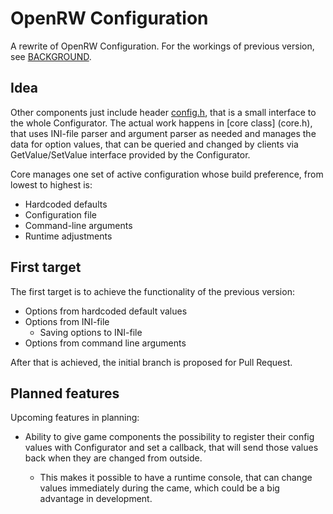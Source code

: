 # OpenRW Configuration

A rewrite of OpenRW Configuration. For the workings of previous version, see
[BACKGROUND](BACKGROUND.md).

## Idea

Other components just include header [config.h](config.h), that is a small
interface to the whole Configurator. The actual work happens in [core class]
(core.h), that uses INI-file parser and argument parser as needed and manages
the data for option values, that can be queried and changed by clients via
GetValue/SetValue interface provided by the Configurator.

Core manages one set of active configuration whose build preference, from
lowest to highest is:

* Hardcoded defaults
* Configuration file
* Command-line arguments
* Runtime adjustments

## First target

The first target is to achieve the functionality of the previous version:

* Options from hardcoded default values
* Options from INI-file
    * Saving options to INI-file
* Options from command line arguments

After that is achieved, the initial branch is proposed for Pull Request.

## Planned features

Upcoming features in planning:

* Ability to give game components the possibility to register their config
values with Configurator and set a callback, that will send those values back
when they are changed from outside. 

    * This makes it possible to have a runtime console, that can change values
immediately during the came, which could be a big advantage in development.
